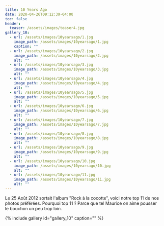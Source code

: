 ```yaml
---
title: 10 Years Ago
date: 2020-04-26T09:12:30-04:00
toc: false
header:
  teaser: /assets/images/teaser4.jpg
gallery_10:
  - url: /assets/images/10yearsago/1.jpg
    image_path: /assets/images/10yearsago/1.jpg
    caption: ""
  - url: /assets/images/10yearsago/2.jpg
    image_path: /assets/images/10yearsago/2.jpg
    alt: ""
  - url: /assets/images/10yearsago/3.jpg
    image_path: /assets/images/10yearsago/3.jpg
    alt: ""
  - url: /assets/images/10yearsago/4.jpg
    image_path: /assets/images/10yearsago/4.jpg
    alt: ""
  - url: /assets/images/10yearsago/5.jpg
    image_path: /assets/images/10yearsago/5.jpg
    alt: ""
  - url: /assets/images/10yearsago/6.jpg
    image_path: /assets/images/10yearsago/6.jpg
    alt: ""
  - url: /assets/images/10yearsago/7.jpg
    image_path: /assets/images/10yearsago/7.jpg
    alt: ""
  - url: /assets/images/10yearsago/8.jpg
    image_path: /assets/images/10yearsago/8.jpg
    alt: ""
  - url: /assets/images/10yearsago/9.jpg
    image_path: /assets/images/10yearsago/9.jpg
    alt: ""
  - url: /assets/images/10yearsago/10.jpg
    image_path: /assets/images/10yearsago/10.jpg
    alt: ""
  - url: /assets/images/10yearsago/11.jpg
    image_path: /assets/images/10yearsago/11.jpg
    alt: ""
---
```

Le 25 Août 2012 sortait l'album "Rock à la cocotte", voici notre top 11 de nos photos préférées. Pourquoi top 11 ? Parce que tel Maurice on aime pousser le bouchon un peu trop loin.


{% include gallery id="gallery_10" caption="" %}
